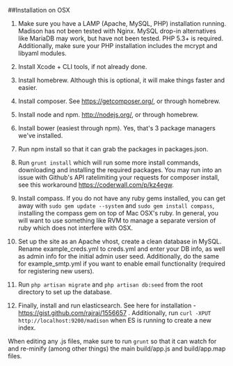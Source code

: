 ##Installation on OSX

1. Make sure you have a LAMP (Apache, MySQL, PHP) installation running. Madison has not been tested
with Nginx. MySQL drop-in alternatives like MariaDB may work, but have not been tested. PHP 5.3+ is required.
Additionally, make sure your PHP installation includes the mcrypt and libyaml modules.
2. Install Xcode + CLI tools, if not already done.
3. Install homebrew. Although this is optional, it will make things faster and easier.
4. Install composer. See https://getcomposer.org/, or through homebrew.
5. Install node and npm. http://nodejs.org/, or through homebrew.
6. Install bower (easiest through npm). Yes, that's 3 package managers we've installed.
7. Run npm install so that it can grab the packages in packages.json.
8. Run `grunt install` which will run some more install commands, 
downloading and installing the required packages. You may run into an issue
with Github's API ratelimiting your requests for composer install, see this workaround
https://coderwall.com/p/kz4egw.
9. Install compass. If you do not have any ruby gems installed, you can get away with
`sudo gem update --system` and `sudo gem install compass`, installing the compass gem
on top of Mac OSX's ruby. In general, you will want to use something like RVM to manage
a separate version of ruby which does not interfere with OSX.

10. Set up the site as an Apache vhost, create a clean database in MySQL. Rename
example_creds.yml to creds.yml and enter your DB info, as well as admin info
for the initial admin user seed. Additionally, do the same for example_smtp.yml
if you want to enable email functionality (required for registering new users).

11. Run `php artisan migrate` and `php artisan db:seed` from the root directory to 
set up the database.

12. Finally, install and run elasticsearch. See here for installation - https://gist.github.com/rajraj/1556657
. Additionally, run `curl -XPUT http://localhost:9200/madison` when ES is running
to create a new index.

When editing any .js files, make sure to run `grunt` so that it can watch for and 
re-minify (among other things) the main build/app.js and build/app.map files.

